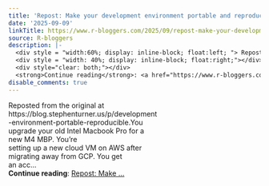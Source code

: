```yaml
---
title: 'Repost: Make your development environment portable and reproducible'
date: '2025-09-09'
linkTitle: https://www.r-bloggers.com/2025/09/repost-make-your-development-environment-portable-and-reproducible/
source: R-bloggers
description: |-
  <div style = "width:60%; display: inline-block; float:left; "> Reposted from the original at https://blog.stephenturner.us/p/development-environment-portable-reproducible.You upgrade your old Intel Macbook Pro for a new M4 MBP. You’re<br /> setting up a new cloud VM on AWS after migrating away from GCP. You get<br /> an acc...</div>
  <div style = "width: 40%; display: inline-block; float:right;"></div>
  <div style="clear: both;"></div>
  <strong>Continue reading</strong>: <a href="https://www.r-bloggers.com/2025/09/repost-make-your-development-environment-portable-and-reproducible/">Repost: Make ...
disable_comments: true
---
```

<div style = "width:60%; display: inline-block; float:left; "> Reposted from the original at https://blog.stephenturner.us/p/development-environment-portable-reproducible.You upgrade your old Intel Macbook Pro for a new M4 MBP. You’re<br /> setting up a new cloud VM on AWS after migrating away from GCP. You get<br /> an acc...</div>
<div style = "width: 40%; display: inline-block; float:right;"></div>
<div style="clear: both;"></div>
<strong>Continue reading</strong>: <a href="https://www.r-bloggers.com/2025/09/repost-make-your-development-environment-portable-and-reproducible/">Repost: Make ...